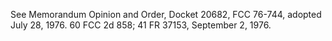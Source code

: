 See Memorandum Opinion and Order, Docket 20682, FCC 76-744, adopted July 28, 1976. 60 FCC 2d 858; 41 FR 37153, September 2, 1976.

